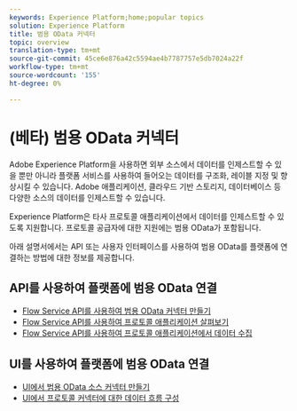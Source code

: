 ```yaml
---
keywords: Experience Platform;home;popular topics
solution: Experience Platform
title: 범용 OData 커넥터
topic: overview
translation-type: tm+mt
source-git-commit: 45ce6e876a42c5594ae4b7787757e5db7024a22f
workflow-type: tm+mt
source-wordcount: '155'
ht-degree: 0%

---
```



# (베타) 범용 OData 커넥터

Adobe Experience Platform을 사용하면 외부 소스에서 데이터를 인제스트할 수 있을 뿐만 아니라 플랫폼 서비스를 사용하여 들어오는 데이터를 구조화, 레이블 지정 및 향상시킬 수 있습니다. Adobe 애플리케이션, 클라우드 기반 스토리지, 데이터베이스 등 다양한 소스의 데이터를 인제스트할 수 있습니다.

Experience Platform은 타사 프로토콜 애플리케이션에서 데이터를 인제스트할 수 있도록 지원합니다. 프로토콜 공급자에 대한 지원에는 범용 OData가 포함됩니다.

아래 설명서에서는 API 또는 사용자 인터페이스를 사용하여 범용 OData를 플랫폼에 연결하는 방법에 대한 정보를 제공합니다.

## API를 사용하여 플랫폼에 범용 OData 연결

- [Flow Service API를 사용하여 범용 OData 커넥터 만들기](../../tutorials/api/create/protocols/odata.md)
- [Flow Service API를 사용하여 프로토콜 애플리케이션 살펴보기](../../tutorials/api/explore/protocols.md)
- [Flow Service API를 사용하여 프로토콜 애플리케이션에서 데이터 수집](../../tutorials/api/collect/protocols.md)

## UI를 사용하여 플랫폼에 범용 OData 연결

- [UI에서 범용 OData 소스 커넥터 만들기](../../tutorials/ui/create/protocols/odata.md)
- [UI에서 프로토콜 커넥터에 대한 데이터 흐름 구성](../../tutorials/ui/dataflow/protocols.md)